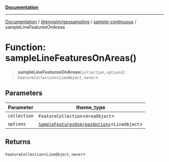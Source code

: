 [**Documentation**](../../../../README.md)

---

[Documentation](../../../../README.md) / [@envisim/geosampling](../../README.md) / [sample-continuous](../README.md) / sampleLineFeaturesOnAreas

# Function: sampleLineFeaturesOnAreas()

> **sampleLineFeaturesOnAreas**(`collection`, `options`): `FeatureCollection`\<`LineObject`, `never`\>

## Parameters

| Parameter    | theme_type                                                                                      |
| ------------ | ----------------------------------------------------------------------------------------------- |
| `collection` | `FeatureCollection`\<`AreaObject`\>                                                             |
| `options`    | [`SampleFeaturesOnAreasOptions`](../interfaces/SampleFeaturesOnAreasOptions.md)\<`LineObject`\> |

## Returns

`FeatureCollection`\<`LineObject`, `never`\>

